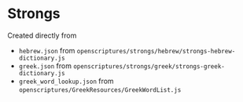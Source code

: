 # Strongs
Created directly from 
- `hebrew.json` from `openscriptures/strongs/hebrew/strongs-hebrew-dictionary.js`
- `greek.json` from `openscriptures/strongs/greek/strongs-greek-dictionary.js`
- `greek_word_lookup.json` from `openscriptures/GreekResources/GreekWordList.js`